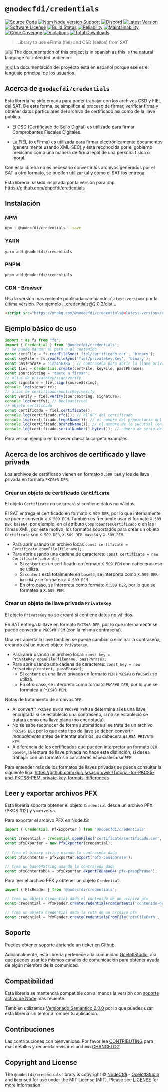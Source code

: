 # `@nodecfdi/credentials`

[![Source Code][badge-source]][source]
[![Npm Node Version Support][badge-node-version]][node-version]
[![Discord][badge-discord]][discord]
[![Latest Version][badge-release]][release]
[![Software License][badge-license]][license]
[![Build Status][badge-build]][build]
[![Reliability][badge-reliability]][reliability]
[![Maintainability][badge-maintainability]][maintainability]
[![Code Coverage][badge-coverage]][coverage]
[![Violations][badge-violations]][violations]
[![Total Downloads][badge-downloads]][downloads]

> Library to use eFirma (fiel) and CSD (sellos) from SAT

:us: The documentation of this project is in spanish as this is the natural language for intended audience.

:mexico: La documentación del proyecto está en español porque ese es el lenguaje principal de los usuarios.

## Acerca de `@nodecfdi/credentials`

Esta librería ha sido creada para poder trabajar con los archivos CSD y FIEL del SAT. De esta forma, se simplifica el
proceso de firmar, verificar firma y obtener datos particulares del archivo de certificado así como de la llave pública.

- El CSD (Certificado de Sello Digital) es utilizado para firmar Comprobantes Fiscales Digitales.

- La FIEL (o eFirma) es utilizada para firmar electrónicamente documentos (generalmente usando XML-SEC) y está
  reconocida por el gobierno mexicano como una manera de firma legal de una persona física o moral.

Con esta librería no es necesario convertir los archivos generados por el SAT a otro formato, se pueden utilizar tal y
como el SAT los entrega.

Esta librería ha sido inspirada por la versión para php <https://github.com/phpcfdi/credentials>

## Instalación

### NPM

```bash
npm i @nodecfdi/credentials --save
```

### YARN

```bash
yarn add @nodecfdi/credentials
```

### PNPM

```bash
pnpm add @nodecfdi/credentials
```

### CDN - Browser

Usa la versión mas reciente publicada cambiando `<latest-version>` por la última versión. Por ejemplo ...credentials@2.0.2/dist...

```html
<script src="https://unpkg.com/@nodecfdi/credentials@<latest-version>/dist/credentials.global.js"></script>
```

## Ejemplo básico de uso

```ts
import * as fs from "fs";
import { Credential } from '@nodecfdi/credentials';
// se puede mandar el path o el contenido
const certFile = fs.readFileSync('fiel/certificado.cer', 'binary');
const keyFile = fs.readFileSync('fiel/privatekey.key', 'binary');
const passPhrase = '12345678a'; // contraseña para abrir la llave privada
const fiel = Credential.create(certFile, keyFile, passPhrase);
const sourceString = 'texto a firmar';
// alias de privateKey/sign/verify
const signature = fiel.sign(sourceString);
console.log(signature);
// alias de certificado/publicKey/verify
const verify = fiel.verify(sourceString, signature);
console.log(verify); // boolean(true)
// objeto certificado
const certificado = fiel.certificate();
console.log(certificado.rfc()); // el RFC del certificado
console.log(certificado.legalName()); // el nombre del propietario del certificado
console.log(certificado.branchName()); // el nombre de la sucursal (en CSD, en FIEL está vacía)
console.log(certificado.serialNumber().bytes()); // número de serie del certificado
```

Para ver un ejemplo en browser checa la carpeta examples.

## Acerca de los archivos de certificado y llave privada

Los archivos de certificado vienen en formato `X.509 DER` y los de llave privada en formato `PKCS#8 DER`.

### Crear un objeto de certificado `Certificate`

El objeto `Certificate` no se creará si contiene datos no válidos.

El SAT entrega el certificado en formato `X.509 DER`, por lo que internamente se puede convertir a `X.509 PEM`.
También es frecuente usar el formato `X.509 DER base64`, por ejemplo, en el atributo `Comprobante@Certificado`
o en las firmas XML, por este motivo, los formatos soportados para crear un objeto `Certificate` son
`X.509 DER`, `X.509 DER base64` y `X.509 PEM`.

- Para abrir usando un archivo local: `const certificate = Certificate.openFile(filename);`
- Para abrir usando una cadena de caracteres: `const certificate = new Certificate(content);`
  - Si `content` es un certificado en formato `X.509 PEM` con cabeceras ese se utiliza.
  - Si `content` está totalmente en `base64`, se interpreta como `X.509 DER base64` y se formatea a `X.509 PEM`
  - En otro caso, se interpreta como formato `X.509 DER`, por lo que se formatea a `X.509 PEM`.

### Crear un objeto de llave privada `PrivateKey`

El objeto `PrivateKey` no se creará si contiene datos no válidos.

En SAT entrega la llave en formato `PKCS#8 DER`, por lo que internamente se puede convertir a `PKCS#8 PEM`
(con la misma contraseña).

Una vez abierta la llave también se puede cambiar o eliminar la contraseña, creando así un nuevo objeto `PrivateKey`.

- Para abrir usando un archivo local: `const key = PrivateKey.openFile(filename, passPhrase);`
- Para abrir usando una cadena de caracteres: `const key = new PrivateKey(content, passPhrase);`
  - Si `content` es una llave privada en formato `PEM` (`PKCS#8` o `PKCS#5`) se utiliza.
  - En otro caso, se interpreta como formato `PKCS#8 DER`, por lo que se formatea a `PKCS#8 PEM`.

Notas de tratamiento de archivos `DER`:

- Al convertir `PKCS#8 DER` a `PKCS#8 PEM` se determina si es una llave encriptada si se estableció
  una contraseña, si no se estableció se tratará como una llave plana (no encriptada).
- No se sabe reconocer de forma automática si se trata de un archivo `PKCS#5 DER` por lo que este
  tipo de llave se deben convertir *manualmente* antes de intentar abrirlos, su cabecera es `RSA PRIVATE KEY`.
- A diferencia de los certificados que pueden interpretar un formato `DER base64`, la lectura de llave
  privada no hace esta distinción, si desea trabajar con un formato sin caracteres especiales use `PEM`.

Para entender más de los formatos de llaves privadas se puede consultar la siguiente liga:
<https://github.com/kjur/jsrsasign/wiki/Tutorial-for-PKCS5-and-PKCS8-PEM-private-key-formats-differences>

## Leer y exportar archivos PFX

Esta librería soporta obtener el objeto `Credential` desde un archivo PFX (PKCS #12) y vicerversa.

Para exportar el archivo PFX en NodeJS:

```ts
import { Credential, PfxExporter } from '@nodecfdi/credentials';

const credential = Credential.openFiles('certificate/certificado.cer', 'certificate/private-key.key', 'password');
const pfxExporter = new PfxExporter(credential);

// Crea el binary string usando la contraseña dada
const pfxContents = pfxExporter.export('pfx-passphrase');

// Crea un base64String usando la contraseña dada
const pfxContentsb64 = pfxExporter.exportToBase64('pfx-passphrase');
```

Para leer el archivo PFX y obtener un objeto `Credential`:

```ts
import { PfxReader } from '@nodecfdi/credentials';

// Crea un objeto Credential dado el contenido de un archivo pfx
const credential = PfxReader.createCredentialFromContents('contenido-del-archivo', 'pfx-passphrase');

// Crea un objeto Credential dada la ruta de un archivo pfx
const credential = PfxReader.createCredentialsFromFile('pfxFilePath', 'pfx-passphrase');
```

## Soporte

Puedes obtener soporte abriendo un ticket en Github.

Adicionalmente, esta librería pertenece a la comunidad [OcelotlStudio](https://ocelotlstudio.com), así que puedes usar los mismos canales de comunicación para obtener ayuda de algún miembro de la comunidad.

## Compatibilidad

Esta librería se mantendrá compatible con al menos la versión con
[soporte activo de Node](https://nodejs.org/es/about/releases/) más reciente.

También utilizamos [Versionado Semántico 2.0.0](https://semver.org/lang/es/) por lo que puedes usar esta librería sin temor a romper tu aplicación.

## Contribuciones

Las contribuciones con bienvenidas. Por favor lee [CONTRIBUTING][] para más detalles y recuerda revisar el archivo [CHANGELOG][].

## Copyright and License

The `@nodecfdi/credentials` library is copyright © [NodeCfdi](https://github.com/nodecfdi) - [OcelotlStudio](https://ocelotlstudio.com) and licensed for use under the MIT License (MIT). Please see [LICENSE][] for more information.

[contributing]: https://github.com/nodecfdi/credentials/blob/main/CONTRIBUTING.md
[changelog]: https://github.com/nodecfdi/credentials/blob/main/CHANGELOG.md

[source]: https://github.com/nodecfdi/credentials
[node-version]: https://www.npmjs.com/package/@nodecfdi/credentials
[discord]: https://discord.gg/AsqX8fkW2k
[release]: https://www.npmjs.com/package/@nodecfdi/credentials
[license]: https://github.com/nodecfdi/credentials/blob/main/LICENSE
[build]: https://github.com/nodecfdi/credentials/actions/workflows/build.yml?query=branch:main
[reliability]:https://sonarcloud.io/component_measures?id=nodecfdi_credentials&metric=Reliability
[maintainability]: https://sonarcloud.io/component_measures?id=nodecfdi_credentials&metric=Maintainability
[coverage]: https://sonarcloud.io/component_measures?id=nodecfdi_credentials&metric=Coverage
[violations]: https://sonarcloud.io/project/issues?id=nodecfdi_credentials&resolved=false
[downloads]: https://www.npmjs.com/package/@nodecfdi/credentials

[badge-source]: https://img.shields.io/badge/source-nodecfdi/credentials-blue.svg?logo=github
[badge-node-version]: https://img.shields.io/node/v/@nodecfdi/credentials.svg?logo=nodedotjs
[badge-discord]: https://img.shields.io/discord/459860554090283019?logo=discord
[badge-release]: https://img.shields.io/npm/v/@nodecfdi/credentials.svg?logo=npm
[badge-license]: https://img.shields.io/github/license/nodecfdi/credentials.svg?logo=open-source-initiative
[badge-build]: https://img.shields.io/github/actions/workflow/status/nodecfdi/credentials/build.yml?branch=main&logo=github-actions
[badge-reliability]: https://sonarcloud.io/api/project_badges/measure?project=nodecfdi_credentials&metric=reliability_rating
[badge-maintainability]: https://sonarcloud.io/api/project_badges/measure?project=nodecfdi_credentials&metric=sqale_rating
[badge-coverage]: https://img.shields.io/sonar/coverage/nodecfdi_credentials/main?logo=sonarcloud&server=https%3A%2F%2Fsonarcloud.io
[badge-violations]: https://img.shields.io/sonar/violations/nodecfdi_credentials/main?format=long&logo=sonarcloud&server=https%3A%2F%2Fsonarcloud.io
[badge-downloads]: https://img.shields.io/npm/dm/@nodecfdi/credentials.svg?logo=npm
